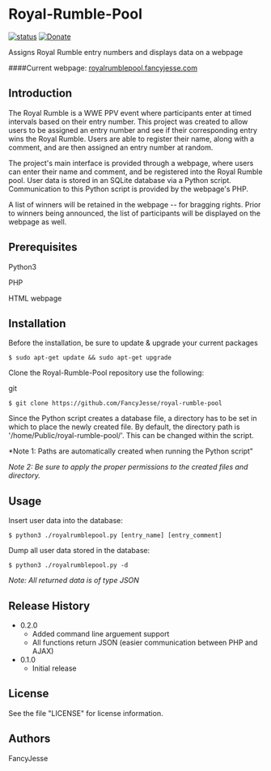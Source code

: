 Royal-Rumble-Pool
========================================================================
[![status](https://img.shields.io/badge/Project%20Status-work--in--progress-green.svg)](#)
[![Donate](https://img.shields.io/badge/Donate-PayPal-green.svg)](https://www.paypal.com/cgi-bin/webscr?cmd=_donations&business=jesus_andrade45%40yahoo%2ecom&lc=US&item_name=GitHub%20Projects&currency_code=USD&bn=PP%2dDonationsBF%3abtn_donateCC_LG%2egif%3aNonHosted)

Assigns Royal Rumble entry numbers and displays data on a webpage

####Current webpage: [royalrumblepool.fancyjesse.com](http://royalrumblepool.fancyjesse.com)


Introduction
------------------------------------------------------------------------
The Royal Rumble is a WWE PPV event where participants enter at timed intervals based on their entry number. This project was created to allow users to be assigned an entry number and see if their corresponding entry wins the Royal Rumble. Users are able to register their name, along with a comment, and are then assigned an entry number at random.

The project's main interface is provided through a webpage, where users can enter their name and comment, and be registered into the Royal Rumble pool. User data is stored in an SQLite database via a Python script. Communication to this Python script is provided by the webpage's PHP.

A list of winners will be retained in the webpage -- for bragging rights. Prior to winners being announced, the list of participants will be displayed on the webpage as well.


Prerequisites
------------------------------------------------------------------------
Python3

PHP

HTML webpage


Installation
------------------------------------------------------------------------
Before the installation, be sure to update & upgrade your current packages
```
$ sudo apt-get update && sudo apt-get upgrade
```

Clone the Royal-Rumble-Pool repository use the following:

git
```
$ git clone https://github.com/FancyJesse/royal-rumble-pool
```

Since the Python script creates a database file, a directory has to be set in which to place the newly created file.
By default, the directory path is '/home/Public/royal-rumble-pool/'. This can be changed within the script.

*Note 1: Paths are automatically created when running the Python script"

*Note 2: Be sure to apply the proper permissions to the created files and directory.*


Usage
------------------------------------------------------------------------
Insert user data into the database:
```
$ python3 ./royalrumblepool.py [entry_name] [entry_comment]
```

Dump all user data stored in the database:
```
$ python3 ./royalrumblepool.py -d
```

*Note: All returned data is of type JSON*


Release History
------------------------------------------------------------------------
* 0.2.0
	* Added command line arguement support
	* All functions return JSON (easier communication between PHP and AJAX)
* 0.1.0
	* Initial release


License
------------------------------------------------------------------------
See the file "LICENSE" for license information.


Authors
------------------------------------------------------------------------
FancyJesse
